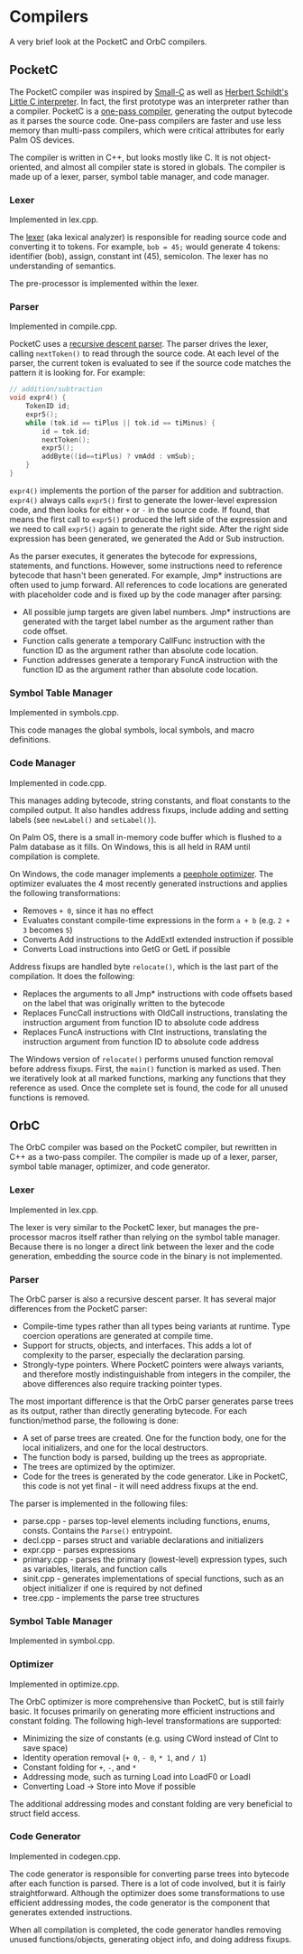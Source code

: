# Compilers

A very brief look at the PocketC and OrbC compilers.

## PocketC

The PocketC compiler was inspired by [Small-C](https://en.wikipedia.org/wiki/Small-C) as well as [Herbert Schildt's Little C interpreter](https://en.wikipedia.org/wiki/Herbert_Schildt#Little_C). In fact, the first prototype was an interpreter rather than a compiler. PocketC is a [one-pass compiler](https://en.wikipedia.org/wiki/One-pass_compiler), generating the output bytecode as it parses the source code. One-pass compilers are faster and use less memory than multi-pass compilers, which were critical attributes for early Palm OS devices. 

The compiler is written in C++, but looks mostly like C. It is not object-oriented, and almost all compiler state is stored in globals. The compiler is made up of a lexer, parser, symbol table manager, and code manager.

### Lexer

Implemented in lex.cpp.

The [lexer](https://en.wikipedia.org/wiki/Lexical_analysis) (aka lexical analyzer) is responsible for reading source code and converting it to tokens. For example, `bob = 45;` would generate 4 tokens: identifier (bob), assign, constant int (45), semicolon. The lexer has no understanding of semantics.

The pre-processor is implemented within the lexer.

### Parser

Implemented in compile.cpp.

PocketC uses a [recursive descent parser](https://en.wikipedia.org/wiki/Recursive_descent_parser). The parser drives the lexer, calling `nextToken()` to read through the source code. At each level of the parser, the current token is evaluated to see if the source code matches the pattern it is looking for. For example:

```c
// addition/subtraction
void expr4() {
    TokenID id;
    expr5();
    while (tok.id == tiPlus || tok.id == tiMinus) {
        id = tok.id;
        nextToken();
        expr5();
        addByte((id==tiPlus) ? vmAdd : vmSub);
    }
}
```

`expr4()` implements the portion of the parser for addition and subtraction. `expr4()` always calls `expr5()` first to generate the lower-level expression code, and then looks for either `+` or `-` in the source code. If found, that means the first call to `expr5()` produced the left side of the expression and we need to call `expr5()` again to generate the right side. After the right side expression has been generated, we generated the Add or Sub instruction.

As the parser executes, it generates the bytecode for expressions, statements, and functions. However, some instructions need to reference bytecode that hasn't been generated. For example, Jmp* instructions are often used to jump forward. All references to code locations are generated with placeholder code and is fixed up by the code manager after parsing:

- All possible jump targets are given label numbers. Jmp* instructions are generated with the target label number as the argument rather than code offset.
- Function calls generate a temporary CallFunc instruction with the function ID as the argument rather than absolute code location.
- Function addresses generate a temporary FuncA instruction with the function ID as the argument rather than absolute code location.

### Symbol Table Manager

Implemented in symbols.cpp.

This code manages the global symbols, local symbols, and macro definitions.

### Code Manager

Implemented in code.cpp.

This manages adding bytecode, string constants, and float constants to the compiled output. It also handles address fixups, include adding and setting labels (see `newLabel()` and `setLabel()`).

On Palm OS, there is a small in-memory code buffer which is flushed to a Palm database as it fills. On Windows, this is all held in RAM until compilation is complete.

On Windows, the code manager implements a [peephole optimizer](https://en.wikipedia.org/wiki/Peephole_optimization). The optimizer evaluates the 4 most recently generated instructions and applies the following transformations:

- Removes `+ 0`, since it has no effect
- Evaluates constant compile-time expressions in the form `a + b` (e.g. `2 + 3` becomes `5`)
- Converts Add instructions to the AddExtI extended instruction if possible
- Converts Load instructions into GetG or GetL if possible

Address fixups are handled byte `relocate()`, which is the last part of the compilation. It does the following:

- Replaces the arguments to all Jmp* instructions with code offsets based on the label that was originally written to the bytecode
- Replaces FuncCall instructions with OldCall instructions, translating the instruction argument from function ID to absolute code address
- Replaces FuncA instructions with CInt instructions, translating the instruction argument from function ID to absolute code address

The Windows version of `relocate()` performs unused function removal before address fixups. First, the `main()` function is marked as used. Then we iteratively look at all marked functions, marking any functions that they reference as used. Once the complete set is found, the code for all unused functions is removed. 

## OrbC

The OrbC compiler was based on the PocketC compiler, but rewritten in C++ as a two-pass compiler. The compiler is made up of a lexer, parser, symbol table manager, optimizer, and code generator.

### Lexer

Implemented in lex.cpp.

The lexer is very similar to the PocketC lexer, but manages the pre-processor macros itself rather than relying on the symbol table manager. Because there is no longer a direct link between the lexer and the code generation, embedding the source code in the binary is not implemented.

### Parser

The OrbC parser is also a recursive descent parser. It has several major differences from the PocketC parser:

- Compile-time types rather than all types being variants at runtime. Type coercion operations are generated at compile time.
- Support for structs, objects, and interfaces. This adds a lot of complexity to the parser, especially the declaration parsing.
- Strongly-type pointers. Where PocketC pointers were always variants, and therefore mostly indistinguishable from integers in the compiler, the above differences also require tracking pointer types.

The most important difference is that the OrbC parser generates parse trees as its output, rather than directly generating bytecode. For each function/method parse, the following is done:

- A set of parse trees are created. One for the function body, one for the local initializers, and one for the local destructors.
- The function body is parsed, building up the trees as appropriate.
- The trees are optimized by the optimizer.
- Code for the trees is generated by the code generator. Like in PocketC, this code is not yet final - it will need address fixups at the end.

The parser is implemented in the following files:

- parse.cpp - parses top-level elements including functions, enums, consts. Contains the `Parse()` entrypoint.
- decl.cpp - parses struct and variable declarations and initializers
- expr.cpp - parses expressions
- primary.cpp - parses the primary (lowest-level) expression types, such as variables, literals, and function calls
- sinit.cpp - generates implementations of special functions, such as an object initializer if one is required by not defined
- tree.cpp - implements the parse tree structures

### Symbol Table Manager

Implemented in symbol.cpp.

### Optimizer

Implemented in optimize.cpp.

The OrbC optimizer is more comprehensive than PocketC, but is still fairly basic. It focuses primarily on generating more efficient instructions and constant folding. The following high-level transformations are supported:

- Minimizing the size of constants (e.g. using CWord instead of CInt to save space)
- Identity operation removal (`+ 0`, `- 0`, `* 1`, and `/ 1`)
- Constant folding for `+`, `-`, and `*` 
- Addressing mode, such as turning Load into LoadF0 or LoadI
- Converting Load -> Store into Move if possible

The additional addressing modes and constant folding are very beneficial to struct field access.

### Code Generator

Implemented in codegen.cpp.

The code generator is responsible for converting parse trees into bytecode after each function is parsed. There is a lot of code involved, but it is fairly straightforward. Although the optimizer does some transformations to use efficient addressing modes, the code generator is the component that generates extended instructions.

When all compilation is completed, the code generator handles removing unused functions/objects, generating object info, and doing address fixups.
